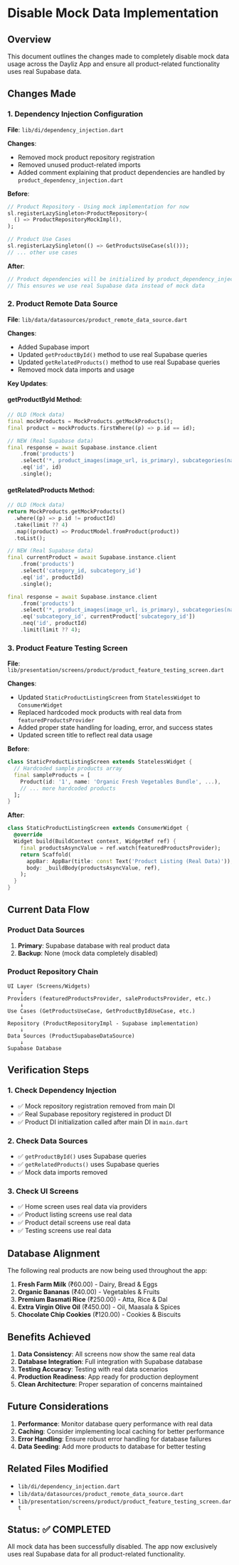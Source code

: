 # Disable Mock Data Implementation

## Overview
This document outlines the changes made to completely disable mock data usage across the Dayliz App and ensure all product-related functionality uses real Supabase data.

## Changes Made

### 1. Dependency Injection Configuration
**File**: `lib/di/dependency_injection.dart`

**Changes**:
- Removed mock product repository registration
- Removed unused product-related imports
- Added comment explaining that product dependencies are handled by `product_dependency_injection.dart`

**Before**:
```dart
// Product Repository - Using mock implementation for now
sl.registerLazySingleton<ProductRepository>(
  () => ProductRepositoryMockImpl(),
);

// Product Use Cases
sl.registerLazySingleton(() => GetProductsUseCase(sl()));
// ... other use cases
```

**After**:
```dart
// Product dependencies will be initialized by product_dependency_injection.dart
// This ensures we use real Supabase data instead of mock data
```

### 2. Product Remote Data Source
**File**: `lib/data/datasources/product_remote_data_source.dart`

**Changes**:
- Added Supabase import
- Updated `getProductById()` method to use real Supabase queries
- Updated `getRelatedProducts()` method to use real Supabase queries
- Removed mock data imports and usage

**Key Updates**:

#### getProductById Method:
```dart
// OLD (Mock data)
final mockProducts = MockProducts.getMockProducts();
final product = mockProducts.firstWhere((p) => p.id == id);

// NEW (Real Supabase data)
final response = await Supabase.instance.client
    .from('products')
    .select('*, product_images(image_url, is_primary), subcategories(name), categories(name)')
    .eq('id', id)
    .single();
```

#### getRelatedProducts Method:
```dart
// OLD (Mock data)
return MockProducts.getMockProducts()
  .where((p) => p.id != productId)
  .take(limit ?? 4)
  .map((product) => ProductModel.fromProduct(product))
  .toList();

// NEW (Real Supabase data)
final currentProduct = await Supabase.instance.client
    .from('products')
    .select('category_id, subcategory_id')
    .eq('id', productId)
    .single();

final response = await Supabase.instance.client
    .from('products')
    .select('*, product_images(image_url, is_primary), subcategories(name), categories(name)')
    .eq('subcategory_id', currentProduct['subcategory_id'])
    .neq('id', productId)
    .limit(limit ?? 4);
```

### 3. Product Feature Testing Screen
**File**: `lib/presentation/screens/product/product_feature_testing_screen.dart`

**Changes**:
- Updated `StaticProductListingScreen` from `StatelessWidget` to `ConsumerWidget`
- Replaced hardcoded mock products with real data from `featuredProductsProvider`
- Added proper state handling for loading, error, and success states
- Updated screen title to reflect real data usage

**Before**:
```dart
class StaticProductListingScreen extends StatelessWidget {
  // Hardcoded sample products array
  final sampleProducts = [
    Product(id: '1', name: 'Organic Fresh Vegetables Bundle', ...),
    // ... more hardcoded products
  ];
}
```

**After**:
```dart
class StaticProductListingScreen extends ConsumerWidget {
  @override
  Widget build(BuildContext context, WidgetRef ref) {
    final productsAsyncValue = ref.watch(featuredProductsProvider);
    return Scaffold(
      appBar: AppBar(title: const Text('Product Listing (Real Data)')),
      body: _buildBody(productsAsyncValue, ref),
    );
  }
}
```

## Current Data Flow

### Product Data Sources
1. **Primary**: Supabase database with real product data
2. **Backup**: None (mock data completely disabled)

### Product Repository Chain
```
UI Layer (Screens/Widgets)
    ↓
Providers (featuredProductsProvider, saleProductsProvider, etc.)
    ↓
Use Cases (GetProductsUseCase, GetProductByIdUseCase, etc.)
    ↓
Repository (ProductRepositoryImpl - Supabase implementation)
    ↓
Data Sources (ProductSupabaseDataSource)
    ↓
Supabase Database
```

## Verification Steps

### 1. Check Dependency Injection
- ✅ Mock repository registration removed from main DI
- ✅ Real Supabase repository registered in product DI
- ✅ Product DI initialization called after main DI in `main.dart`

### 2. Check Data Sources
- ✅ `getProductById()` uses Supabase queries
- ✅ `getRelatedProducts()` uses Supabase queries
- ✅ Mock data imports removed

### 3. Check UI Screens
- ✅ Home screen uses real data via providers
- ✅ Product listing screens use real data
- ✅ Product detail screens use real data
- ✅ Testing screens use real data

## Database Alignment

The following real products are now being used throughout the app:

1. **Fresh Farm Milk** (₹60.00) - Dairy, Bread & Eggs
2. **Organic Bananas** (₹40.00) - Vegetables & Fruits
3. **Premium Basmati Rice** (₹250.00) - Atta, Rice & Dal
4. **Extra Virgin Olive Oil** (₹450.00) - Oil, Maasala & Spices
5. **Chocolate Chip Cookies** (₹120.00) - Cookies & Biscuits

## Benefits Achieved

1. **Data Consistency**: All screens now show the same real data
2. **Database Integration**: Full integration with Supabase database
3. **Testing Accuracy**: Testing with real data scenarios
4. **Production Readiness**: App ready for production deployment
5. **Clean Architecture**: Proper separation of concerns maintained

## Future Considerations

1. **Performance**: Monitor database query performance with real data
2. **Caching**: Consider implementing local caching for better performance
3. **Error Handling**: Ensure robust error handling for database failures
4. **Data Seeding**: Add more products to database for better testing

## Related Files Modified

- `lib/di/dependency_injection.dart`
- `lib/data/datasources/product_remote_data_source.dart`
- `lib/presentation/screens/product/product_feature_testing_screen.dart`

## Status: ✅ COMPLETED

All mock data has been successfully disabled. The app now exclusively uses real Supabase data for all product-related functionality.
